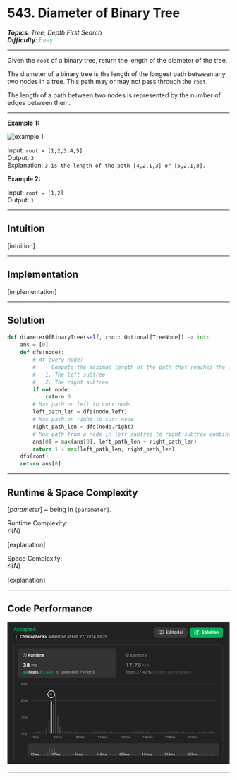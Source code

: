 # 543. Diameter of Binary Tree
***Topics***: *Tree, Depth First Search*  
***Difficulty***: <span style="color: #46c6c2;">Easy</span>
<!-- green: #46c6c2, yellow: #fac31d, red: #f8615c-->
---
Given the `root` of a binary tree, return the length of the diameter of the tree.

The diameter of a binary tree is the length of the longest path between any two nodes in a tree. This path may or may not pass through the `root`.

The length of a path between two nodes is represented by the number of edges between them.

---
**Example 1:**  

![example 1](https://assets.leetcode.com/uploads/2021/03/06/diamtree.jpg)

Input: `root = [1,2,3,4,5]`  
Output: `3`  
Explanation: `3 is the length of the path [4,2,1,3] or [5,2,1,3].`  

**Example 2:**  

Input: `root = [1,2]`  
Output: `1`  

---
## Intuition
[intuition]

---
## Implementation
[implementation]

---
## Solution
```python
def diameterOfBinaryTree(self, root: Optional[TreeNode]) -> int:
    ans = [0]
    def dfs(node):
        # At every node:
        #   - Compute the maximal length of the path that reaches the current node from:
        #   1. The left subtree
        #   2. The right subtree
        if not node:
            return 0
        # Max path on left to curr node
        left_path_len = dfs(node.left)
        # Max path on right to curr node
        right_path_len = dfs(node.right)
        # Max path from a node in left subtree to right subtree combined
        ans[0] = max(ans[0], left_path_len + right_path_len)
        return 1 + max(left_path_len, right_path_len)
    dfs(root)
    return ans[0]
```
---
## Runtime & Space Complexity
$[parameter]$ ~ being in `[parameter]`.  

Runtime Complexity:  
$\mathcal{O}(N)$

[explanation]

Space Complexity:  
$\mathcal{O}(N)$

[explanation]

---
## Code Performance
![543 code performance](../../resources/code-performances/lc-543.png)

---